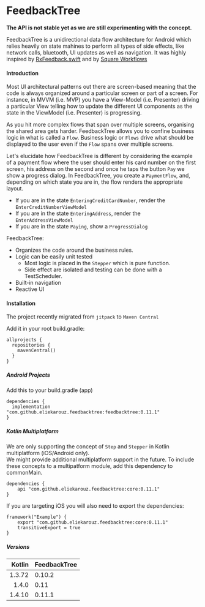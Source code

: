 # FeedbackTree

**The API is not stable yet as we are still experimenting with the concept.**

FeedbackTree is a unidirectional data flow architecture for Android which relies heavily on state mahines to perform all types of side effects, like network calls, bluetooth, UI updates as well as navigation.
It was highly inspired by [RxFeedback.swift](www.github.com/notests/rxfeedback.swift) and by [Square Workflows](www.github.com/square/workflow)

#### Introduction
Most UI architectural patterns out there are screen-based meaning that the code is always organized around a particular screen or part of a screen. For instance, in MVVM (i.e. MVP) you have a View-Model (i.e. Presenter) driving a particular View telling how to update the different UI components as the state in the ViewModel (i.e. Presenter) is progressing. 

As you hit more complex flows that span over multiple screens, organising the shared area gets harder.
FeedbackTree allows you to confine business logic in what is called a `Flow`. Business logic or `Flows` drive what should be displayed to the user even if the `Flow` spans over multiple screens.

Let's elucidate how FeedbackTree is different by considering the example of a payment flow where the user should enter his card number on the first screen, his address on the second and once he taps the button `Pay` we show a progress dialog.
In FeedbackTree, you create a `PaymentFlow`, and, depending on which state you are in, the flow renders the appropriate layout.

- If you are in the state `EnteringCreditCardNumber`, render the `EnterCreditNumberViewModel`
- If you are in the state `EnteringAddress`, render the `EnterAddressViewModel`
- If you are in the state `Paying`, show a `ProgressDialog`

FeedbackTree:
- Organizes the code around the business rules.
- Logic can be easily unit tested
	- Most logic is placed in the `Stepper` which is pure function.
	- Side effect are isolated and testing can be done with a TestScheduler.
- Built-in navigation 
- Reactive UI

#### Installation

The project recently migrated from `jitpack` to `Maven Central`

Add it in your root build.gradle:
```
allprojects {
  repositories {
    mavenCentral()
  }
}
```

##### Android Projects
Add this to your build.gradle (app)
```
dependencies {
  implementation "com.github.eliekarouz.feedbacktree:feedbacktree:0.11.1"
}
```

##### Kotlin Multiplatform
We are only supporting the concept of `Step` and `Stepper` in Kotlin multiplatform (iOS/Android only).  
We might provide additional multiplatform support in the future.
To include these concepts to a multipatform module, add this dependency to commonMain.
```
dependencies {
    api "com.github.eliekarouz.feedbacktree:core:0.11.1"
}
```
If you are targeting iOS you will also need to export the dependencies:
```
framework("Example") {
    export "com.github.eliekarouz.feedbacktree:core:0.11.1"
    transitiveExport = true
}
```

##### Versions
|Kotlin|FeedbackTree|
|------:|------|
|1.3.72|0.10.2|
|1.4.0|0.11|
|1.4.10|0.11.1|
